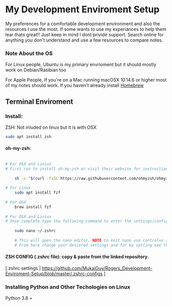# My Development Enviroment Setup
My preferences for a comfortable development environment and also the resources I use the most.
If some wants to use my experiances to help them lear thats great!! Just keep in mind I dont privide support. 
Search online for anything you don't understand and use a few resources to compare notes.

### Note About the OS                                                                                                                                             
For Linux people, Ubuntu is my primary envrioment but it should mostly work on Debian/Rasibian too

For Apple People, If you're on a Mac running macOSX 10.14.6 or higher most of my notes should work. If you haven't already install [Homebrew](https://brew.sh/)
 
## Terminal Enviroment                                                                                                                                                                                                                                                                                                            
### Install:                                                                                                                                                                                                                                                                                                                
 ZSH: Not inluded on linux but it is with OSX
 ```bash
sudo apt install zsh
```                                                                                                                                                                                                                                                                                          
   #### oh-my-zsh:                                                                                                                                                                                                                                                                                                    
```bash
            
# For OSX and Liniux
# First run to install oh-my-zsh or visit their website for instructions 
            
    sh -c "$(curl -fsSL https://raw.githubusercontent.com/ohmyzsh/ohmyzsh/master/tools/install.sh)" 
            
# For Linux
    sudo apt install fzf
            
# For OSX
    brew install fzf
            
# For OSX and Liniux 
# Once complete type the following command to enter the settings/config preferances I use nano of basic tasks and its built in on Linux and OSX
          
    sudo nano ~/.zshrc
            
    # This will open the nano editor, NOTE to exit nano use control+x and read any prompts at the bottom of the screen.
    # From here change your desiered settings and for my setting see the ZSH CONFIG Section

```
           
   #### ZSH CONFIG (.zshrc file): copy & paste from the linked repository.                                                                                           
[.zshrc settings |  https://github.com/MukaiGuy/Rogers_Development-Enviroment-Setup/blob/master/.zshrc-configs ]  

### Installing Python and Other Techologies on Linux    

Python 3.8 =  
